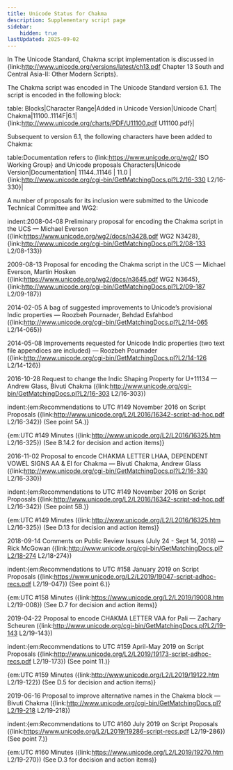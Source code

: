 ```yaml
---
title: Unicode Status for Chakma
description: Supplementary script page
sidebar:
    hidden: true
lastUpdated: 2025-09-02
---
```


In The Unicode Standard, Chakma script implementation is discussed in {link:http://www.unicode.org/versions/latest/ch13.pdf Chapter 13 South and Central Asia-II: Other Modern Scripts}.

[comment]: # (end of intro)

[comment]: # (start of blocks)

The Chakma script was encoded in The Unicode Standard version 6.1. The script is encoded in the following block:

table:
Blocks|Character Range|Added in Unicode Version|Unicode Chart|
Chakma|11100..1114F|6.1|{link:http://www.unicode.org/charts/PDF/U11100.pdf U11100.pdf}|

[comment]: # (end of blocks)

[comment]: # (start of chars)

Subsequent to version 6.1, the following characters have been added to Chakma:

table:Documentation refers to {link:https://www.unicode.org/wg2/ ISO Working Group} and Unicode proposals
Characters|Unicode Version|Documentation|
11144..11146 | 11.0 | {link:http://www.unicode.org/cgi-bin/GetMatchingDocs.pl?L2/16-330 L2/16-330}|

[comment]: # (end of chars)

[comment]: # (start of rest)

A number of proposals for its inclusion were submitted to the Unicode Technical Committee and WG2:

indent:2008-04-08 Preliminary proposal for encoding the Chakma script in the UCS — Michael Everson ({link:https://www.unicode.org/wg2/docs/n3428.pdf WG2 N3428}, {link:http://www.unicode.org/cgi-bin/GetMatchingDocs.pl?L2/08-133 L2/08-133})

2009-08-13 Proposal for encoding the Chakma script in the UCS — Michael Everson, Martin Hosken ({link:https://www.unicode.org/wg2/docs/n3645.pdf WG2 N3645}, {link:http://www.unicode.org/cgi-bin/GetMatchingDocs.pl?L2/09-187 L2/09-187})

2014-02-05 A bag of suggested improvements to Unicode’s provisional Indic properties — Roozbeh Pournader, Behdad Esfahbod ({link:http://www.unicode.org/cgi-bin/GetMatchingDocs.pl?L2/14-065 L2/14-065})

2014-05-08 Improvements requested for Unicode Indic properties (two text file appendices are included) — Roozbeh Pournader ({link:http://www.unicode.org/cgi-bin/GetMatchingDocs.pl?L2/14-126 L2/14-126})

2016-10-28 Request to change the Indic Shaping Property for U+11134 — Andrew Glass, Bivuti Chakma ({link:http://www.unicode.org/cgi-bin/GetMatchingDocs.pl?L2/16-303 L2/16-303})

indent:{em:Recommendations to UTC #149 November 2016 on Script Proposals ({link:http://www.unicode.org/L2/L2016/16342-script-ad-hoc.pdf L2/16-342}) (See point 5A.)}

{em:UTC #149 Minutes ({link:http://www.unicode.org/L2/L2016/16325.htm L2/16-325}) (See B.14.2 for decision and action items)}


2016-11-02 Proposal to encode CHAKMA LETTER LHAA, DEPENDENT VOWEL SIGNS AA & EI for Chakma — Bivuti Chakma, Andrew Glass ({link:http://www.unicode.org/cgi-bin/GetMatchingDocs.pl?L2/16-330 L2/16-330})

indent:{em:Recommendations to UTC #149 November 2016 on Script Proposals ({link:http://www.unicode.org/L2/L2016/16342-script-ad-hoc.pdf L2/16-342}) (See point 5B.)}

{em:UTC #149 Minutes ({link:http://www.unicode.org/L2/L2016/16325.htm L2/16-325}) (See D.13 for decision and action items)}


2018-09-14 Comments on Public Review Issues (July 24 - Sept 14, 2018) — Rick McGowan ({link:http://www.unicode.org/cgi-bin/GetMatchingDocs.pl?L2/18-274 L2/18-274})

indent:{em:Recommendations to UTC #158 January 2019 on Script Proposals ({link:https://www.unicode.org/L2/L2019/19047-script-adhoc-recs.pdf L2/19-047}) (See point 6.)}

{em:UTC #158 Minutes ({link:https://www.unicode.org/L2/L2019/19008.htm L2/19-008}) (See D.7 for decision and action items)}


2019-04-22 Proposal to encode CHAKMA LETTER VAA for Pali — Zachary Scheuren ({link:http://www.unicode.org/cgi-bin/GetMatchingDocs.pl?L2/19-143 L2/19-143})

indent:{em:Recommendations to UTC #159 April-May 2019 on Script Proposals ({link:http://www.unicode.org/L2/L2019/19173-script-adhoc-recs.pdf L2/19-173}) (See point 11.)}

{em:UTC #159 Minutes ({link:http://www.unicode.org/L2/L2019/19122.htm L2/19-122}) (See D.5 for decision and action items)}


2019-06-16 Proposal to improve alternative names in the Chakma block — Bivuti Chakma ({link:http://www.unicode.org/cgi-bin/GetMatchingDocs.pl?L2/19-218 L2/19-218})

indent:{em:Recommendations to UTC #160 July 2019 on Script Proposals ({link:https://www.unicode.org/L2/L2019/19286-script-recs.pdf L2/19-286}) (See point 7.)}

{em:UTC #160 Minutes ({link:https://www.unicode.org/L2/L2019/19270.htm L2/19-270}) (See D.3 for decision and action items)}
